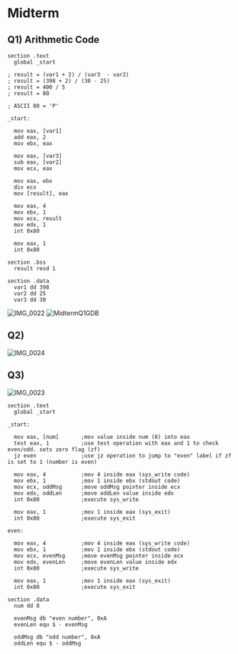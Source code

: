 # Midterm

## Q1) Arithmetic Code

```assembly
section .text
  global _start

; result = (var1 + 2) / (var3  - var2)
; result = (398 + 2) / (30 - 25)
; result = 400 / 5
; result = 80

; ASCII 80 = 'P'

_start:

  mov eax, [var1]
  add eax, 2
  mov ebx, eax
  
  mov eax, [var3]
  sub eax, [var2]
  mov ecx, eax

  mov eax, ebx
  div ecx
  mov [result], eax

  mov eax, 4
  mov ebx, 1
  mov ecx, result
  mov edx, 1
  int 0x80

  mov eax, 1
  int 0x80

section .bss
  result resd 1

section .data
  var1 dd 398
  var2 dd 25
  var3 dd 30
```

![IMG_0022](https://github.com/user-attachments/assets/fdd330ed-ff79-4892-b076-03cc9787c8da)
![MidtermQ1GDB](https://github.com/user-attachments/assets/bcfb7e52-6f12-4ce8-83b3-493a15a45972)

## Q2)

![IMG_0024](https://github.com/user-attachments/assets/3c1e1951-e93a-4cd7-a7e9-3e87ea3b0290)


## Q3)

![IMG_0023](https://github.com/user-attachments/assets/57fff7c2-ae22-413a-9ece-b21bc54563ce)

```assembly
section .text
  global _start

_start:
  
  mov eax, [num]       ;mov value inside num (8) into eax
  test eax, 1          ;use test operation with eax and 1 to check even/odd. sets zero flag (zf)
  jz even              ;use jz operation to jump to "even" label if zf is set to 1 (number is even)

  mov eax, 4           ;mov 4 inside eax (sys_write code)
  mov ebx, 1           ;mov 1 inside ebx (stdout code)
  mov ecx, oddMsg      ;move oddMsg pointer inside ecx
  mov edx, oddLen      ;move oddLen value inside edx
  int 0x80             ;execute sys_write

  mov eax, 1           ;mov 1 inside eax (sys_exit)
  int 0x80             ;execute sys_exit

even:

  mov eax, 4           ;mov 4 inside eax (sys_write code)
  mov ebx, 1           ;mov 1 inside ebx (stdout code)
  mov ecx, evenMsg     ;move evenMsg pointer inside ecx
  mov edx, evenLen     ;move evenLen value inside edx
  int 0x80             ;execute sys_write

  mov eax, 1           ;mov 1 inside eax (sys_exit)
  int 0x80             ;execute sys_exit

section .data
  num dd 8

  evenMsg db "even number", 0xA
  evenLen equ $ - evenMsg

  oddMsg db "odd number", 0xA
  oddLen equ $ - oddMsg
```


